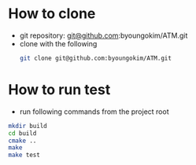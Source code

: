 # How to clone
  * git repository: git@github.com:byoungokim/ATM.git
  * clone with the following
    ```bash
    git clone git@github.com:byoungokim/ATM.git
    ```

# How to run test
  * run following commands from the project root
  ```bash
  mkdir build
  cd build
  cmake ..
  make
  make test
  ```

